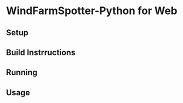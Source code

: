 # WindFarmSpotter-Python for Web 


## Setup



## Build Instrructions 



## Running 




## Usage 



